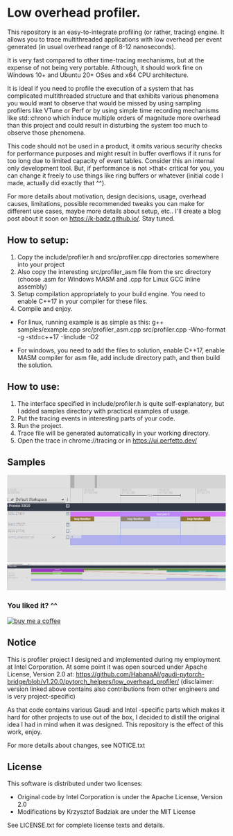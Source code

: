 # Low overhead profiler.

This repository is an easy-to-integrate profiling (or rather, tracing) engine. It allows you to trace multithreaded applications with low overhead per event generated (in usual overhead range of 8-12 nanoseconds).

It is very fast compared to other time-tracing mechanisms, but at the expense of not being very portable. Although, it should work fine on Windows 10+ and Ubuntu 20+ OSes and x64 CPU architecture.

It is ideal if you need to profile the execution of a system that has complicated multithreaded structure and that exhibits various phenomena you would want to observe that would be missed by using sampling profilers like VTune or Perf or by using simple time recording mechanisms like std::chrono which induce multiple orders of magnitude more overhead than this project and could result in disturbing the system too much to observe those phenomena.

This code should not be used in a product, it omits various security checks for performance purposes and might result in buffer overflows if it runs for too long due to limited capacity of event tables. Consider this an internal only development tool. But, if performance is not >that< critical for you, you can change it freely to use things like ring buffers or whatever (initial code I made, actually did exactly that ^^).

For more details about motivation, design decisions, usage, overhead causes, limitations, possible recommended tweaks you can make for different use cases, maybe more details about setup, etc.. I'll create a blog post about it soon on https://k-badz.github.io/. Stay tuned.

## How to setup:

1. Copy the include/profiler.h and src/profiler.cpp directories somewhere into your project
2. Also copy the interesting src/profiler_asm file from the src directory (choose .asm for Windows MASM and .cpp for Linux GCC inline assembly)
3. Setup compilation appropriately to your build engine. You need to enable C++17 in your compiler for these files.
4. Compile and enjoy.

* For linux, running example is as simple as this:
g++ samples/example.cpp src/profiler_asm.cpp src/profiler.cpp -Wno-format -g -std=c++17 -Iinclude -O2

* For windows, you need to add the files to solution, enable C++17, enable MASM compiler for asm file, add include directory path, and then build the solution.

## How to use:

1. The interface specified in include/profiler.h is quite self-explanatory, but I added samples directory with practical examples of usage.
2. Put the tracing events in interesting parts of your code.
3. Run the project.
4. Trace file will be generated automatically in your working directory.
5. Open the trace in chrome://tracing or in https://ui.perfetto.dev/

## Samples
![alt text](img/1.jpg)
![alt text](img/2.jpg)

### You liked it? ^^
[![buy me a coffee](https://www.buymeacoffee.com/assets/img/custom_images/yellow_img.png)](https://buymeacoffee.com/kbaggio)

## Notice

This is profiler project I designed and implemented during my employment at Intel Corporation. 
At some point it was open sourced under Apache License, Version 2.0 at:
https://github.com/HabanaAI/gaudi-pytorch-bridge/blob/v1.20.0/pytorch_helpers/low_overhead_profiler/
(disclaimer: version linked above contains also contributions from other engineers and is very project-specific)

As that code contains various Gaudi and Intel -specific parts which makes it hard for other projects to use out of the box, I decided to distill the original idea I had in mind when it was designed.
This repository is the effect of this work, enjoy.

For more details about changes, see NOTICE.txt

## License

This software is distributed under two licenses:
- Original code by Intel Corporation is under the Apache License, Version 2.0
- Modifications by Krzysztof Badziak are under the MIT License

See LICENSE.txt for complete license texts and details.